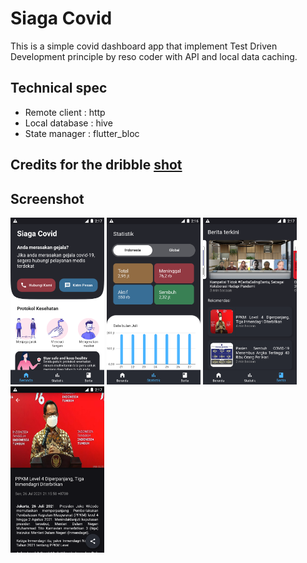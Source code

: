 # Siaga Covid

This is a simple covid dashboard app that implement Test Driven Development principle by reso coder with API and local data caching.

## Technical spec
- Remote client : http
- Local database : hive
- State manager : flutter_bloc

## Credits for the dribble [shot](https://dribbble.com/shots/11015463-Covid-19-App-Free)
## Screenshot
<div>
<img src="https://raw.githubusercontent.com/wahyudotdev/siaga_covid/main/screenshot/home_page.png" width=150>
<img src="https://raw.githubusercontent.com/wahyudotdev/siaga_covid/main/screenshot/statistic_page.png" width=150>
<img src="https://raw.githubusercontent.com/wahyudotdev/siaga_covid/main/screenshot/news_page.png" width=150>
<img src="https://raw.githubusercontent.com/wahyudotdev/siaga_covid/main/screenshot/detail_news_page.png" width=150></div>